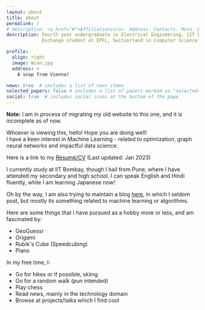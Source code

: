 ```yaml
---
layout: about
title: about
permalink: /
# description: <a href="#">Affiliations</a>. Address. Contacts. Moto. Etc.
description: Fourth year undergraduate in Electrical Engineering, IIT Bombay<br>
             Exchange student at EPFL, Switzerland in Computer Science

profile:
  align: right
  image: Wien.jpg
  address: >
    A snap from Vienna!

news: true  # includes a list of news items
selected_papers: false # includes a list of papers marked as "selected={true}"
social: true  # includes social icons at the bottom of the page
---
```


**Note:** I am in process of migrating my old website to this one, and it is incomplete as of now.

Whoever is viewing this, hello! Hope you are doing well!<br>
I have a keen interest in Machine Learning - related to optimization, graph neural networks and impactful data science.

Here is a link to my [Résumé/CV](resume) (Last updated: Jan 2023)



I currently study at IIT Bombay, though I hail from Pune, where I have attended my secondary and high school. I can speak English and Hindi fluently, while I am learning Japanese now!

Oh by the way, I am also trying to maintain a blog [here](blog), in which I seldom post, but mostly its something related to machine learning or algorithms.

Here are some things that I have pursued as a hobby more or less, and am fascinated by:
- GeoGuessr
- Origami
- Rubik's Cube (Speedcubing)
- Piano

In my free time, I:
- Go for hikes or if possible, skiing
- Go for a random walk (pun intended)
- Play chess
- Read news, mainly in the technology domain
- Browse at projects/talks which I find cool








